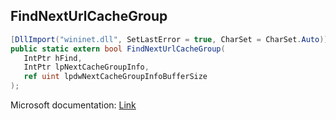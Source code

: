 ## FindNextUrlCacheGroup

```csharp
[DllImport("wininet.dll", SetLastError = true, CharSet = CharSet.Auto)]
public static extern bool FindNextUrlCacheGroup(
   IntPtr hFind,
   IntPtr lpNextCacheGroupInfo,
   ref uint lpdwNextCacheGroupInfoBufferSize
);
```

Microsoft documentation: [Link](https://docs.microsoft.com/en-us/windows/win32/api/wininet/nf-wininet-findnexturlcachegroup)
